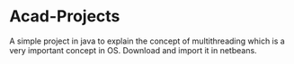 # Acad-Projects
A simple project in java to explain the concept of multithreading which is a very important concept in OS. Download and import it in netbeans.
